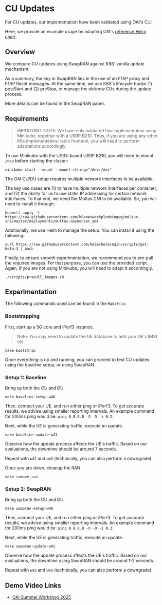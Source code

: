 # CU Updates

For CU updates, our implementation have been validated using OAI's CU.

Here, we provide an example usage by adapting OAI's [reference Helm chart](https://gitlab.eurecom.fr/oai/cn5g/oai-cn5g-fed).

## Overview

We compare CU updates using SwapRAN against K8S' vanilla update mechanism.

As a summary, the key in SwapRAN lies in the use of an F1AP proxy and F1AP Reset messages.
At the same time, we use K8S's lifecycle hooks (1) postStart and (2) preStop, to manage the old/new CUs during the update process. 

More details can be found in the SwapRAN paper.

## Requirements

> IMPORTANT NOTE: We have only validated this implementation using Minikube, together with a USRP B210. 
Thus, if you are using any other K8s implementation/ radio frontend, you will need to perform adaptations accordingly.

To use Minikube with the USB3-based USRP B210, you will need to mount `/dev` before starting the cluster:
```
minikube start --mount --mount-string="/dev:/dev"
```

The OAI CU/DU setup requires multiple network interfaces to be available. 

The key use cases are (1) to have multiple network interfaces per container, and (2) the ability for us to use static IP addressing for certain network interfaces. To that end, we need the Multus CNI to be available. So, you will need to install it through:
```
kubectl apply -f https://raw.githubusercontent.com/k8snetworkplumbingwg/multus-cni/master/deployments/multus-daemonset.yml
```

Additionally, we use Helm to manage the setup. You can install it using the following:
```
curl https://raw.githubusercontent.com/helm/helm/main/scripts/get-helm-3 | bash
```

Finally, to ensure smooth experimentation, we recommend you to pre-pull the required images.
For that purpose, you can use the provided script.
Again, if you are not using Minikube, you will need to adapt it accordingly.
```
./scripts/prepull_images.sh
```

## Experimentation

The following commands used can be found in the `Makefile`. 

### Bootstrapping
First, start up a 5G core and iPerf3 instance.
> Note: You may need to update the UE database to add your UE's IMSI etc.
```
make bootstrap
```

Once everything is up and running, you can proceed to test CU updates using the baseline setup, or using SwapRAN.

### Setup 1: Baseline

Bring up both the CU and DU.
```
make baseline-setup-w40
```

Then, connect your UE, and run either ping or iPerf3.
To get accurate results, we advise using smaller reporting intervals. 
An example command for 200ms ping would be: `ping 8.8.8.8 -O -D -i 0.2`.

Next, while the UE is generating traffic, execute an update.
```
make baseline-update-w41
```

Observe how the update process affects the UE's traffic. 
Based on our evaluations, the downtime should be around 7 seconds.

Repeat with `w42` and `w43` (technically, you can also perform a downgrade).

Once you are down, cleanup the RAN.
```
make remove_ran
```

### Setup 2: SwapRAN

Bring up both the CU and DU.
```
make swapran-setup-w40
```

Then, connect your UE, and run either ping or iPerf3.
To get accurate results, we advise using smaller reporting intervals. 
An example command for 200ms ping would be: `ping 8.8.8.8 -O -D -i 0.2`.

Next, while the UE is generating traffic, execute an update.
```
make swapran-update-w41
```

Observe how the update process affects the UE's traffic. 
Based on our evaluations, the downtime using SwapRAN should be around 1-2 seconds.

Repeat with `w42` and `w43` (technically, you can also perform a downgrade).

## Demo Video Links

- [OAI Summer Workshop 2025](https://youtu.be/7xD2kYkpmOM) 